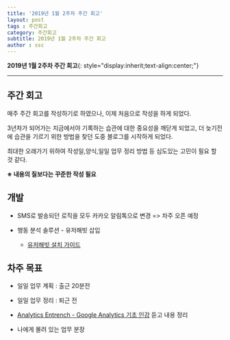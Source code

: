 ```yaml
---
title: '2019년 1월 2주차 주간 회고'  
layout: post  
tags : 주간회고
category: 주간회고
subtitle: 2019년 1월 2주차 주간 회고
author : ssc
---
```


**2019년 1월 2주차 주간 회고**{: style="display:inherit;text-align:center;"}

---

## 주간 회고

매주 주간 회고를 작성하기로 하였으나, 이제 처음으로 작성을 하게 되었다.

3년차가 되어가는 지금에서야 기록하는 습관에 대한 중요성을 깨닫게 되었고, 더 늦기전에 습관을 기르기 위한 방법을 찾던 도중 블로그를 시작하게 되었다.

최대한 오래가기 위하여 작성일,양식,일일 업무 정리 방법 등 심도있는 고민이 필요 할 것 같다.

**※ 내용의 질보다는 꾸준한 작성 필요**

## 개발

- SMS로 발송되던 로직을 모두 카카오 알림톡으로 변경  => 차주 오픈 예정

- 행동 분석 솔루션 - 유저해빗 삽입
  - [유저해빗 설치 가이드](https://dashboard.userhabit.io/documentations)

## 차주 목표

- 일일 업무 계획 : 출근 20분전

- 일일 업무 정리 : 퇴근 전

- [Analytics Entrench - Google Analytics 기초 인강](https://www.youtube.com/watch?v=WrxU4JH7eus) 듣고 내용 정리

- 나에게 몰려 있는 업무 분장




















